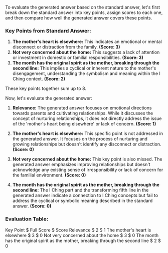 To evaluate the generated answer based on the standard answer, let's first break down the standard answer into key points, assign scores to each one, and then compare how well the generated answer covers these points.

### Key Points from Standard Answer:

1. **The mother's heart is elsewhere:** This indicates an emotional or mental disconnect or distraction from the family. **(Score: 3)**
2. **Not very concerned about the home:** This suggests a lack of attention or investment in domestic or familial responsibilities. **(Score: 3)**
3. **The month has the original spirit as the mother, breaking through the second line:** This implies a cyclical or inherent nature to the mother's disengagement, understanding the symbolism and meaning within the I Ching context. **(Score: 2)**

These key points together sum up to 8.

Now, let's evaluate the generated answer:

1. **Relevance:** The generated answer focuses on emotional directions towards parents and cultivating relationships. While it discusses the concept of nurturing relationships, it does not directly address the issue of the 'mother's heart being elsewhere' or lack of concern. **(Score: 1)**

2. **The mother's heart is elsewhere:** This specific point is not addressed in the generated answer. It focuses on the process of nurturing and growing relationships but doesn't identify any disconnect or distraction. **(Score: 0)**

3. **Not very concerned about the home:** This key point is also missed. The generated answer emphasizes improving relationships but doesn't acknowledge any existing sense of irresponsibility or lack of concern for the familial environment. **(Score: 0)**

4. **The month has the original spirit as the mother, breaking through the second line:** The I Ching part and the transforming fifth line in the generated answer indicate a connection to I Ching concepts but fail to address the cyclical or symbolic meaning described in the standard answer. **(Score: 0)**

### Evaluation Table:

<table>

Key Point $ Full Score $ Score
Relevance $ 2 $ 1
The mother's heart is elsewhere $ 3 $ 0
Not very concerned about the home $ 3 $ 0
The month has the original spirit as the mother, breaking through the second line $ 2 $ 0

</table>
